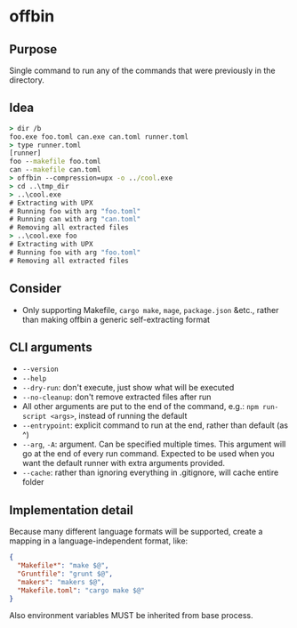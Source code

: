offbin
======

## Purpose
Single command to run any of the commands that were previously in the directory.

## Idea
```cmd
> dir /b
foo.exe foo.toml can.exe can.toml runner.toml
> type runner.toml
[runner]
foo --makefile foo.toml
can --makefile can.toml
> offbin --compression=upx -o ../cool.exe
> cd ..\tmp_dir
> ..\cool.exe
# Extracting with UPX
# Running foo with arg "foo.toml"
# Running can with arg "can.toml"
# Removing all extracted files
> ..\cool.exe foo
# Extracting with UPX
# Running foo with arg "foo.toml"
# Removing all extracted files
```

## Consider
- Only supporting Makefile, `cargo make`, `mage`, `package.json` &etc., rather than making offbin a generic self-extracting format

## CLI arguments

 - `--version`
 - `--help`
 - `--dry-run`: don't execute, just show what will be executed
 - `--no-cleanup`: don't remove extracted files after run
 - All other arguments are put to the end of the command, e.g.: `npm run-script <args>`, instead of running the default
 - `--entrypoint`: explicit command to run at the end, rather than default (as ^)
 - `--arg`, `-A`: argument. Can be specified multiple times. This argument will go at the end of every run command. Expected to be used when you want the default runner with extra arguments provided.
 - `--cache`: rather than ignoring everything in .gitignore, will cache entire folder
 
## Implementation detail
 
Because many different language formats will be supported, create a mapping in a language-independent format, like:
```json
{
  "Makefile*": "make $@",
  "Gruntfile": "grunt $@",
  "makers": "makers $@",
  "Makefile.toml": "cargo make $@"
}
```

Also environment variables MUST be inherited from base process.